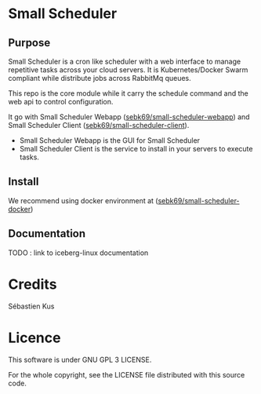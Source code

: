 # Small Scheduler
## Purpose
Small Scheduler is a cron like scheduler with a web interface to manage repetitive tasks across your cloud servers.
It is Kubernetes/Docker Swarm compliant while distribute jobs across RabbitMq queues.

This repo is the core module while it carry the schedule command and the web api to control configuration.

It go with Small Scheduler Webapp ([sebk69/small-scheduler-webapp](https://github.com/sebk69/small-scheduler-webapp)) and Small Scheduler Client ([sebk69/small-scheduler-client](https://github.com/sebk69/small-scheduler-client)).

- Small Scheduler Webapp is the GUI for Small Scheduler
- Small Scheduler Client is the service to install in your servers to execute tasks.

## Install
We recommend using docker environment at ([sebk69/small-scheduler-docker](https://github.com/sebk69/small-scheduler-docker))

## Documentation

TODO : link to iceberg-linux documentation

# Credits
Sébastien Kus

# Licence
This software is under GNU GPL 3 LICENSE.

For the whole copyright, see the LICENSE file distributed with this source code.